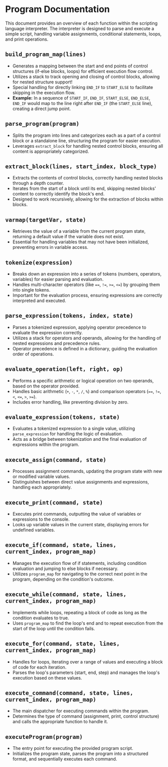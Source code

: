 # Program Documentation

This document provides an overview of each function within the scripting language interpreter. The interpreter is designed to parse and execute a simple script, handling variable assignments, conditional statements, loops, and print operations.

## `build_program_map(lines)`
- Generates a mapping between the start and end points of control structures (if-else blocks, loops) for efficient execution flow control.
- Utilizes a stack to track opening and closing of control blocks, allowing for nested structure support!
- Special handling for directly linking `END_IF` to `START_ELSE` to facilitate skipping in the execution flow.
- **Example:** In a sequence of `START_IF`, `END_IF`, `START_ELSE`, `END_ELSE`, `END_IF` would map to the line right after `END_IF` (the `START_ELSE` line), creating a direct jump point.

## `parse_program(program)`
- Splits the program into lines and categorizes each as a part of a control block or a standalone line, structuring the program for easier execution.
- Leverages `extract_block` for handling nested control blocks, ensuring all content is appropriately categorized.

## `extract_block(lines, start_index, block_type)`
- Extracts the contents of control blocks, correctly handling nested blocks through a depth counter.
- Iterates from the start of a block until its end, skipping nested blocks' content to correctly identify the block's end.
- Designed to work recursively, allowing for the extraction of blocks within blocks.

## `varmap(targetVar, state)`
- Retrieves the value of a variable from the current program state, returning a default value if the variable does not exist.
- Essential for handling variables that may not have been initialized, preventing errors in variable access.

## `tokenize(expression)`
- Breaks down an expression into a series of tokens (numbers, operators, variables) for easier parsing and evaluation.
- Handles multi-character operators (like `==`, `!=`, `>=`, `<=`) by grouping them into single tokens.
- Important for the evaluation process, ensuring expressions are correctly interpreted and executed.

## `parse_expression(tokens, index, state)`
- Parses a tokenized expression, applying operator precedence to evaluate the expression correctly.
- Utilizes a stack for operators and operands, allowing for the handling of nested expressions and precedence rules.
- Operator precedence is defined in a dictionary, guiding the evaluation order of operations.

## `evaluate_operation(left, right, op)`
- Performs a specific arithmetic or logical operation on two operands, based on the operator provided.
- Handles basic arithmetic (`+`, `-`, `*`, `/`, `%`) and comparison operators (`==`, `!=`, `<`, `<=`, `>`, `>=`).
- Includes error handling, like preventing division by zero.

## `evaluate_expression(tokens, state)`
- Evaluates a tokenized expression to a single value, utilizing `parse_expression` for handling the logic of evaluation.
- Acts as a bridge between tokenization and the final evaluation of expressions within the program.

## `execute_assign(command, state)`
- Processes assignment commands, updating the program state with new or modified variable values.
- Distinguishes between direct value assignments and expressions, handling each appropriately.

## `execute_print(command, state)`
- Executes print commands, outputting the value of variables or expressions to the console.
- Looks up variable values in the current state, displaying errors for undefined variables.

## `execute_if(command, state, lines, current_index, program_map)`
- Manages the execution flow of if statements, including condition evaluation and jumping to else blocks if necessary.
- Utilizes `program_map` for navigating to the correct next point in the program, depending on the condition's outcome.

## `execute_while(command, state, lines, current_index, program_map)`
- Implements while loops, repeating a block of code as long as the condition evaluates to true.
- Uses `program_map` to find the loop's end and to repeat execution from the start of the loop until the condition fails.

## `execute_for(command, state, lines, current_index, program_map)`
- Handles for loops, iterating over a range of values and executing a block of code for each iteration.
- Parses the loop's parameters (start, end, step) and manages the loop's execution based on these values.

## `execute_command(command, state, lines, current_index, program_map)`
- The main dispatcher for executing commands within the program.
- Determines the type of command (assignment, print, control structure) and calls the appropriate function to handle it.

## `executeProgram(program)`
- The entry point for executing the provided program script.
- Initializes the program state, parses the program into a structured format, and sequentially executes each command.
